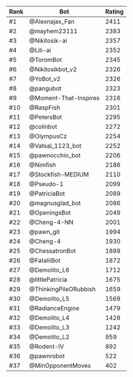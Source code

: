Rank|Bot|Rating
---|---|---
#1|@Alexnajax_Fan|2411
#2|@mayhem23111|2383
#3|@Nikitosik-ai|2357
#4|@Lili-ai|2352
#5|@ToromBot|2345
#6|@Nikitosikbot_v2|2326
#7|@YoBot_v2|2326
#8|@pangubot|2323
#9|@Moment-That-Inspires|2316
#10|@RaspFish|2301
#11|@PetersBot|2295
#12|@colinbot|2272
#13|@OlympusCz|2254
#14|@Vatsal_1123_bot|2252
#15|@pawnocchio_bot|2206
#16|@Nimfish|2186
#17|@Stockfish-MEDIUM|2110
#18|@Pseudo-1|2099
#19|@PatriciaBot|2089
#20|@magnusglad_bot|2086
#21|@OpeningsBot|2049
#22|@Cheng-4-NN|2001
#23|@pawn_git|1994
#24|@Cheng-4|1930
#25|@ChessatronBot|1889
#26|@FataliiBot|1872
#27|@Demolito_L6|1712
#28|@littlePatricia|1675
#29|@ThinkingPileORubbish|1659
#30|@Demolito_L5|1569
#31|@RadianceEngine|1479
#32|@Demolito_L4|1428
#33|@Demolito_L3|1242
#34|@Demolito_L2|959
#35|@Rodent-IV|892
#36|@pawnrobot|522
#37|@MinOpponentMoves|402
